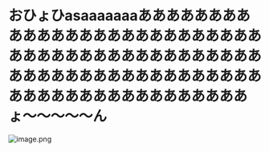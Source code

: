 # おひょひasaaaaaaaあああああああああああああああああああああああああああああああああああああああああああああああああああああああああああああああああああああああああああああああょ〜〜〜〜〜ん
![image.png](/gallery_wall_original.png "sample")